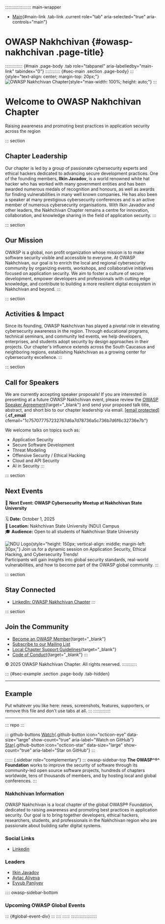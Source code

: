 ::::::::::::::::::::: main-wrapper
- [Main](#div-main){#main-link .tab-link .current role="tab"
  aria-selected="true" aria-controls="main"}

# OWASP Nakhchivan {#owasp-nakhchivan .page-title}

:::::::::::::: {#main .page-body .tab role="tabpanel" aria-labelledby="main-link" tabindex="0"}
:::::::::::: {#sec-main .section .page-body}
::: {style="text-align: center; margin-top: 20px;"}
![OWASP Nakhchivan
Chapter](assets/images/owasp%20nakhchivan.png){style="max-width: 100%; height: auto;"}
:::

<div>

# Welcome to OWASP Nakhchivan Chapter

Raising awareness and promoting best practices in application security
across the region

</div>

::: section
## Chapter Leadership

Our chapter is led by a group of passionate cybersecurity experts and
ethical hackers dedicated to advancing secure development practices. One
of the founding members, **Ilkin Javadov**, is a world renowned white
hat hacker who has worked with many government entities and has been
awarded numerous medals of recognition and honours, as well as awards
for finding vulnerabilities in many well known companies. He has also
been a speaker at many prestigious cybersecurity conferences and is an
active member of numerous cybersecurity organisations. With Ilkin
Javadov and other leaders, the Nakhchivan Chapter remains a centre for
innovation, collaboration, and knowledge sharing in the field of
application security.
:::

::: section
## Our Mission

OWASP is a global, non profit organization whose mission is to make
software security visible and accessible to everyone. At OWASP
Nakhchivan, our goal is to enrich the local and regional cybersecurity
community by organizing events, workshops, and collaborative initiatives
focused on application security. We aim to foster a culture of secure
development, empower developers and professionals with cutting edge
knowledge, and contribute to building a more resilient digital ecosystem
in Nakhchivan and beyond.
:::

::: section
## Activities & Impact

Since its founding, OWASP Nakhchivan has played a pivotal role in
elevating cybersecurity awareness in the region. Through educational
programs, technical seminars, and community led events, we help
developers, enterprises, and students adopt security by design
approaches in their projects. Our chapter's influence extends across the
South Caucasus and neighboring regions, establishing Nakhchivan as a
growing center for cybersecurity excellence.
:::

::: section
## Call for Speakers

We are currently accepting speaker proposals! If you are interested in
presenting at a future OWASP Nakhchivan event, please review the [OWASP
Speaker
Agreement](../www-policy/legal/speaker-agreement.html){target="_blank"}
and send your proposed talk title, abstract, and short bio to our
chapter leadership via email.
[\[email protected\]](../cdn-cgi/l/email-protection.html){.__cf_email__
cfemail="1c757077757232767d6a7d78736a5c736b7d6f6c32736e7b"}

We welcome talks on topics such as:

- Application Security
- Secure Software Development
- Threat Modeling
- Offensive Security / Ethical Hacking
- Cloud and API Security
- AI in Security
:::

::: section
## Next Events

📢 **Next Event: OWASP Cybersecurity Meetup at Nakhchivan State
University**\
\
🗓️ **Date:** October 1, 2025\
📍 **Location:** Nakhchivan State University (NDU) Campus\
🎓 **Audience:** Open to all students of Nakhchivan State University\
\
![NDU
Logo](assets/images/ndu-logo.jpg){style="height: 150px; vertical-align: middle; margin-left: 30px;"}
Join us for a dynamic session on Application Security, Ethical Hacking,
and Cybersecurity Trends!\
Participants will gain insights into global security standards,
real-world vulnerabilities, and how to become part of the OWASP global
community.
:::

::: section
## Stay Connected

- [LinkedIn: OWASP Nakhchivan
  Chapter](https://www.linkedin.com/company/owasp-nakhchivan)
:::

::: section
## Join the Community

- [Become an OWASP Member](../membership/index.html){target="_blank"}
- [Subscribe to our Mailing List](#)
- [Local Chapter Support
  Guidelines](../chapters/index.html){target="_blank"}
- [Code of
  Conduct](../www-policy/operational/code-of-conduct.html){target="_blank"}
:::

© 2025 OWASP Nakhchivan Chapter. All rights reserved.
::::::::::::

::: {#sec-example .section .page-body .tab-hidden}

------------------------------------------------------------------------

## Example

Put whatever you like here: news, screenshots, features, supporters, or
remove this file and don't use tabs at all.
:::
::::::::::::::

------------------------------------------------------------------------

::: repo
:::

::: github-buttons
[Watch](https://github.com/owasp/www-chapter-nakhchivan/subscription){.github-button
icon="octicon-eye" data-size="large" show-count="true"
aria-label="Watch on GitHub"}
[Star](https://github.com/owasp/www-chapter-nakhchivan){.github-button
icon="octicon-star" data-size="large" show-count="true"
aria-label="Star on GitHub"}
:::

:::::: {.sidebar role="complementary"}
::: owasp-sidebar-top
**The OWASP^®^ Foundation** works to improve the security of software
through its community-led open source software projects, hundreds of
chapters worldwide, tens of thousands of members, and by hosting local
and global conferences.
:::

### Nakhchivan Information

OWASP Nakhchivan is a local chapter of the global OWASP® Foundation,
dedicated to raising awareness and promoting best practices in
application security. Our goal is to bring together developers, ethical
hackers, researchers, students, and professionals in the Nakhchivan
region who are passionate about building safer digital systems.

### Social Links

- [Linkedin](https://www.linkedin.com/company/owasp-nakhchivan)

### Leaders

- [Ilkin
  Javadov](../cdn-cgi/l/email-protection.html#97fefbfcfef9f4f6e1f6f3f8e1e0f2f5d7f0faf6fefbb9f4f8fa)
- [Aytac
  Aliyeva](../cdn-cgi/l/email-protection.html#197570607c6f78597e74787075377a7674)
- [Eyyub
  Panjiyev](../cdn-cgi/l/email-protection.html#f3968a8a8691dd83929d999a8a9685b3949e929a9fdd909c9e)

:::: owasp-sidebar-bottom
### Upcoming OWASP Global Events

::: {#global-event-div}
:::
::::
::::::
:::::::::::::::::::::
